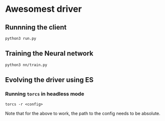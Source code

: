 # Awesomest driver

## Runnning the client
```
python3 run.py
```

## Training the Neural network
```
python3 nn/train.py
```

## Evolving the driver using ES
### Running `torcs` in headless mode
```
torcs -r <config>
```
Note that for the above to work, the path to the config needs to be absolute.
